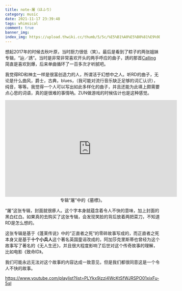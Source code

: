 ```yaml
---
title: note-屠（ほふり）
category: music
date: 2021-11-17 23:39:48
tags: whimsical
comment: true
banner_img: 
index_img: https://upload.thwiki.cc/thumb/5/5c/%E5%B1%A0%E5%B0%81%E9%9D%A2.jpg/905px-%E5%B1%A0%E5%B0%81%E9%9D%A2.jpg
---
```


想起2017年的时候去秋叶原，当时厨力很低（笑）。最后是看到了粽子的两张姐妹专辑，“辿／誘”。当时是非常非常喜欢开头的两手呼应的曲子，誘的那首[Calling](https://thwiki.cc/歌词:Calling（凋叶棕）)简直是喜欢到爆，后来单曲循环了一百多次才听腻吧。

我觉得RD和神主一样是很富创造力的人，所谓活于幻想中之人。听RD的曲子，无论是什么曲风，爵士，古典，blues，（我可能对流行音乐缺乏足够的词汇认识），纯音，等等。我觉得一个人可以写出如此多样化的曲子，并且还能为此填上颇需要点心思的词语，真的是很难的事情呐。ZUN做游戏的时候估计也是这种感觉。

<iframe width="560" height="315" src="https://www.youtube.com/embed/lFY1jwDN1jY" title="YouTube video player" frameborder="0" allow="accelerometer; autoplay; clipboard-write; encrypted-media; gyroscope; picture-in-picture" allowfullscreen></iframe>

<center>专辑“屠”中的《墓標》。</center>


“屠”这张专辑，封面就很瘆人。这个字本身就蕴含着令人不快的意味，加上封面的黑白红白。如果真的去购买了这张专辑，会发现笑脸的背后放着两把菜刀，不知道RD是怎么想的。

这张专辑是基于《蓬莱传说》中的“正直者之死”的零碎故事写成的，而正直者之死本身又是基于**十个小兵人**这个著名英国童谣改成的，阿加莎克里斯蒂也曾经为这个故事写了著名的《无人生还》，并且很大程度影响了后世对这个传奇故事的理解，比如电影《致命ID》。

我们可能永远无法对这个故事的内容达成一致意见，但是我们都很同意这是一个令人不快的故事。

https://www.youtube.com/playlist?list=PLYkx9izzi4WcKtSfWJRSPO01xixFu-5ql

